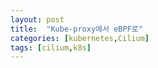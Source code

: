 ```yaml
---
layout: post
title:  "Kube-proxy에서 eBPF로"
categories: [kubernetes,Cilium]
tags: [cilium,k8s]
---
```




